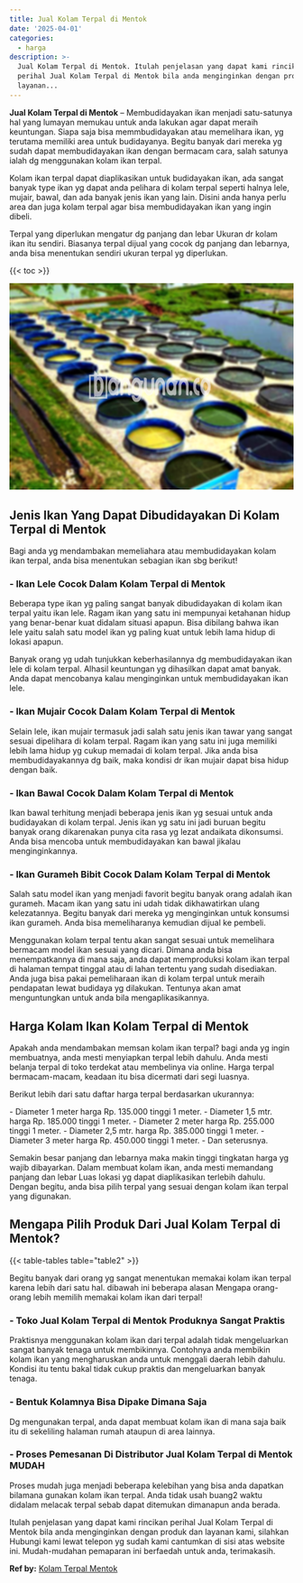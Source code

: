 ```yaml
---
title: Jual Kolam Terpal di Mentok
date: '2025-04-01'
categories:
  - harga
description: >-
  Jual Kolam Terpal di Mentok. Itulah penjelasan yang dapat kami rincikan
  perihal Jual Kolam Terpal di Mentok bila anda menginginkan dengan produk dan
  layanan...
---
```


**Jual Kolam Terpal di Mentok** – Membudidayakan ikan menjadi satu-satunya hal yang lumayan memukau untuk anda lakukan agar dapat meraih keuntungan. Siapa saja bisa memmbudidayakan atau memelihara ikan, yg terutama memiliki area untuk budidayanya. Begitu banyak dari mereka yg sudah dapat membudidayakan ikan dengan bermacam cara, salah satunya ialah dg menggunakan kolam ikan terpal.

Kolam ikan terpal dapat diaplikasikan untuk budidayakan ikan, ada sangat banyak type ikan yg dapat anda pelihara di kolam terpal seperti halnya lele, mujair, bawal, dan ada banyak jenis ikan yang lain. Disini anda hanya perlu area dan juga kolam terpal agar bisa membudidayakan ikan yang ingin dibeli.

Terpal yang diperlukan mengatur dg panjang dan lebar Ukuran dr kolam ikan itu sendiri. Biasanya terpal dijual yang cocok dg panjang dan lebarnya, anda bisa menentukan sendiri ukuran terpal yg diperlukan.

{{< toc >}}

![Jual Kolam Terpal di Mentok](/images/jual-kolam-terpal-33.png)

## Jenis Ikan Yang Dapat Dibudidayakan Di Kolam Terpal di Mentok

Bagi anda yg mendambakan memeliahara atau membudidayakan kolam ikan terpal, anda bisa menentukan sebagian ikan sbg berikut!

### \- Ikan Lele Cocok Dalam Kolam Terpal di Mentok

Beberapa type ikan yg paling sangat banyak dibudidayakan di kolam ikan terpal yaitu ikan lele. Ragam ikan yang satu ini mempunyai ketahanan hidup yang benar-benar kuat didalam situasi apapun. Bisa dibilang bahwa ikan lele yaitu salah satu model ikan yg paling kuat untuk lebih lama hidup di lokasi apapun.

Banyak orang yg udah tunjukkan keberhasilannya dg membudidayakan ikan lele di kolam terpal. Alhasil keuntungan yg dihasilkan dapat amat banyak. Anda dapat mencobanya kalau menginginkan untuk membudidayakan ikan lele.

### \- Ikan Mujair Cocok Dalam Kolam Terpal di Mentok

Selain lele, ikan mujair termasuk jadi salah satu jenis ikan tawar yang sangat sesuai dipelihara di kolam terpal. Ragam ikan yang satu ini juga memiliki lebih lama hidup yg cukup memadai di kolam terpal. Jika anda bisa membudidayakannya dg baik, maka kondisi dr ikan mujair dapat bisa hidup dengan baik.

### \- Ikan Bawal Cocok Dalam Kolam Terpal di Mentok

Ikan bawal terhitung menjadi beberapa jenis ikan yg sesuai untuk anda budidayakan di kolam terpal. Jenis ikan yg satu ini jadi buruan begitu banyak orang dikarenakan punya cita rasa yg lezat andaikata dikonsumsi. Anda bisa mencoba untuk membudidayakan kan bawal jikalau menginginkannya.

### \- Ikan Gurameh Bibit Cocok Dalam Kolam Terpal di Mentok

Salah satu model ikan yang menjadi favorit begitu banyak orang adalah ikan gurameh. Macam ikan yang satu ini udah tidak dikhawatirkan ulang kelezatannya. Begitu banyak dari mereka yg menginginkan untuk konsumsi ikan gurameh. Anda bisa memeliharanya kemudian dijual ke pembeli.

Menggunakan kolam terpal tentu akan sangat sesuai untuk memelihara bermacam model ikan sesuai yang dicari. Dimana anda bisa menempatkannya di mana saja, anda dapat memproduksi kolam ikan terpal di halaman tempat tinggal atau di lahan tertentu yang sudah disediakan. Anda juga bisa pakai pemeliharaan ikan di kolam terpal untuk meraih pendapatan lewat budidaya yg dilakukan. Tentunya akan amat menguntungkan untuk anda bila mengaplikasikannya.

## Harga Kolam Ikan Kolam Terpal di Mentok

Apakah anda mendambakan memsan kolam ikan terpal? bagi anda yg ingin membuatnya, anda mesti menyiapkan terpal lebih dahulu. Anda mesti belanja terpal di toko terdekat atau membelinya via online. Harga terpal bermacam-macam, keadaan itu bisa dicermati dari segi luasnya.

Berikut lebih dari satu daftar harga terpal berdasarkan ukurannya:

\- Diameter 1 meter harga Rp. 135.000 tinggi 1 meter. - Diameter 1,5 mtr. harga Rp. 185.000 tinggi 1 meter. - Diameter 2 meter harga Rp. 255.000 tinggi 1 meter. - Diameter 2,5 mtr. harga Rp. 385.000 tinggi 1 meter. - Diameter 3 meter harga Rp. 450.000 tinggi 1 meter. - Dan seterusnya.

Semakin besar panjang dan lebarnya maka makin tinggi tingkatan harga yg wajib dibayarkan. Dalam membuat kolam ikan, anda mesti memandang panjang dan lebar Luas lokasi yg dapat diaplikasikan terlebih dahulu. Dengan begitu, anda bisa pilih terpal yang sesuai dengan kolam ikan terpal yang digunakan.

## Mengapa Pilih Produk Dari Jual Kolam Terpal di Mentok?

{{< table-tables table="table2" >}}

Begitu banyak dari orang yg sangat menentukan memakai kolam ikan terpal karena lebih dari satu hal. dibawah ini beberapa alasan Mengapa orang-orang lebih memilih memakai kolam ikan dari terpal!

### \- Toko Jual Kolam Terpal di Mentok Produknya Sangat Praktis

Praktisnya menggunakan kolam ikan dari terpal adalah tidak mengeluarkan sangat banyak tenaga untuk membikinnya. Contohnya anda membikin kolam ikan yang mengharuskan anda untuk menggali daerah lebih dahulu. Kondisi itu tentu bakal tidak cukup praktis dan mengeluarkan banyak tenaga.

### \- Bentuk Kolamnya Bisa Dipake Dimana Saja

Dg mengunakan terpal, anda dapat membuat kolam ikan di mana saja baik itu di sekeliling halaman rumah ataupun di area lainnya.

### \- Proses Pemesanan Di Distributor Jual Kolam Terpal di Mentok MUDAH

Proses mudah juga menjadi beberapa kelebihan yang bisa anda dapatkan bilamana gunakan kolam ikan terpal. Anda tidak usah buang2 waktu didalam melacak terpal sebab dapat ditemukan dimanapun anda berada.

Itulah penjelasan yang dapat kami rincikan perihal Jual Kolam Terpal di Mentok bila anda menginginkan dengan produk dan layanan kami, silahkan Hubungi kami lewat telepon yg sudah kami cantumkan di sisi atas website ini. Mudah-mudahan pemaparan ini berfaedah untuk anda, terimakasih.

**Ref by:** [Kolam Terpal Mentok](https://id.wikipedia.org/wiki/Kolam)
